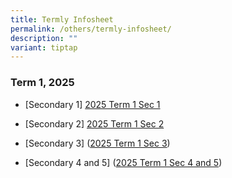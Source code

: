```yaml
---
title: Termly Infosheet
permalink: /others/termly-infosheet/
description: ""
variant: tiptap
---
```

<h3>Term 1, 2025</h3>
<ul>
<li>
<p>[Secondary 1] <a href="/files/Useful%20Links/UL%20Parents/2025_t1_sec_1_info_letter.pdf" rel="noopener noreferrer nofollow" target="_blank">2025 Term 1 Sec 1</a>
</p>
</li>
<li>
<p>[Secondary 2] <a href="/files/Useful%20Links/UL%20Parents/2025_t1_sec_2_info_letter.pdf" rel="noopener noreferrer nofollow" target="_blank">2025 Term 1 Sec 2</a>
</p>
</li>
<li>
<p>[Secondary 3] (<a href="/files/Useful%20Links/UL%20Parents/2025_t1__sec_3_info_letter.pdf" rel="noopener noreferrer nofollow" target="_blank">2025 Term 1 Sec 3</a>)</p>
</li>
<li>
<p>[Secondary 4 and 5] (<a href="/files/Useful Links/UL Parents/2025_t1_sec_4__5_info_letter.pdf" rel="noopener nofollow" target="_blank">2025 Term 1 Sec 4 and 5</a>)</p>
</li>
</ul>
<p></p>